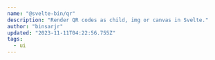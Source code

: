 ```yaml
---
name: "@svelte-bin/qr"
description: "Render QR codes as child, img or canvas in Svelte."
author: "binsarjr"
updated: "2023-11-11T04:22:56.755Z"
tags: 
  - ui
---
```

